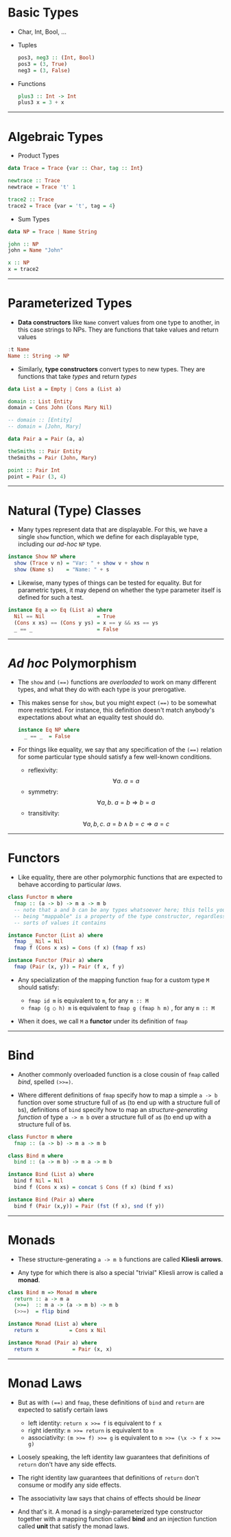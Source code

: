 # Basic Types

* Char, Int, Bool, ...
* Tuples

    ```haskell
    pos3, neg3 :: (Int, Bool)
    pos3 = (3, True)
    neg3 = (3, False)
    ```

* Functions

    ```haskell
    plus3 :: Int -> Int
    plus3 x = 3 + x
    ```
 

---


# Algebraic Types

* Product Types

```haskell
data Trace = Trace {var :: Char, tag :: Int}

newtrace :: Trace
newtrace = Trace 't' 1

trace2 :: Trace
trace2 = Trace {var = 't', tag = 4}
```

* Sum Types

```haskell
data NP = Trace | Name String

john :: NP
john = Name "John"

x :: NP
x = trace2
```

---


# Parameterized Types

* **Data constructors** like `Name` convert values from one type to another, in
  this case strings to NPs. They are functions that take values and return
  values

```haskell
:t Name
Name :: String -> NP
```

* Similarly, **type constructors** convert types to new types. They are
  functions that take *types* and return *types*

```haskell
data List a = Empty | Cons a (List a)

domain :: List Entity
domain = Cons John (Cons Mary Nil)

-- domain :: [Entity]
-- domain = [John, Mary]

data Pair a = Pair (a, a)

theSmiths :: Pair Entity
theSmiths = Pair (John, Mary)

point :: Pair Int
point = Pair (3, 4)
```

---


# Natural (Type) Classes

* Many types represent data that are displayable. For this, we have a single
  `show` function, which we define for each displayable type, including our
  *ad-hoc* `NP` type.

```haskell
instance Show NP where
  show (Trace v n) = "Var: " + show v + show n
  show (Name s)    = "Name: " + s
```

* Likewise, many types of things can be tested for equality. But for parametric
  types, it may depend on whether the type parameter itself is defined for such
  a test.

```haskell
instance Eq a => Eq (List a) where
  Nil == Nil                 = True
  (Cons x xs) == (Cons y ys) = x == y && xs == ys
  _ == _                     = False
```


---


# *Ad hoc* Polymorphism

* The `show` and `(==)` functions are *overloaded* to work on many different
  types, and what they do with each type is your prerogative.

* This makes sense for `show`, but you might expect `(==)` to be somewhat more
  restricted. For instance, this definition doesn't match anybody's
  expectations about what an equality test should do.

    ```haskell
    instance Eq NP where
      _ == _  = False
    ```

* For things like equality, we say that any specification of the `(==)`
  relation for some particular type should satisfy a few well-known conditions.
    * reflexivity: $$\forall a.\  a = a$$
    * symmetry: $$\forall a,b.\   a = b \Rightarrow b = a$$
    * transitivity: $$\forall a,b,c.\   a = b \wedge b = c \Rightarrow a = c$$

    
<!-- * reflexivity: `∀α. α == α` -->
<!-- * symmetry: `∀α,β. α == β ⇒ β == α` -->
<!-- * transitivity: `∀α,β,γ. α == β && β == γ ⇒ α == γ` -->


---


# Functors

* Like equality, there are other polymorphic functions that are expected to
  behave according to particular *laws*.

```haskell
class Functor m where
  fmap :: (a -> b) -> m a -> m b
  -- note that a and b can be any types whatsoever here; this tells you that
  -- being "mappable" is a property of the type constructor, regardless of what
  -- sorts of values it contains

instance Functor (List a) where
  fmap _ Nil = Nil
  fmap f (Cons x xs) = Cons (f x) (fmap f xs)

instance Functor (Pair a) where
  fmap (Pair (x, y)) = Pair (f x, f y)
```

* Any specialization of the mapping function `fmap` for a custom type `M`
  should satisfy:
    * `fmap id m` is equivalent to `m`, for any `m :: M`
    * `fmap (g ○ h) m` is equivalent to `fmap g (fmap h m)` , for any `m :: M`

* When it does, we call `M` a **functor** under its definition of `fmap`


---


# Bind

* Another commonly overloaded function is a close cousin of `fmap` called
  *bind*, spelled `(>>=)`.

* Where different definitions of `fmap` specify how to map a simple `a -> b`
  function over some structure full of `a`s (to end up with a structure full of
  `b`s), definitions of `bind` specify how to map an *structure-generating
  function* of type `a -> m b` over a structure full of `a`s (to end up with a
  structure full of `b`s.

```haskell
class Functor m where
  fmap :: (a -> b) -> m a -> m b

class Bind m where
  bind :: (a -> m b) -> m a -> m b

instance Bind (List a) where
  bind f Nil = Nil
  bind f (Cons x xs) = concat $ Cons (f x) (bind f xs) 

instance Bind (Pair a) where
  bind f (Pair (x,y)) = Pair (fst (f x), snd (f y))
```


---


# Monads

* These structure-generating `a -> m b` functions are called **Kliesli
  arrows**.

* Any type for which there is also a special "trivial" Kliesli arrow is
  called a **monad**.

```haskell
class Bind m => Monad m where
  return :: a -> m a
  (>>=)  :: m a -> (a -> m b) -> m b
  (>>=)  = flip bind

instance Monad (List a) where
  return x          = Cons x Nil

instance Monad (Pair a) where
  return x           = Pair (x, x)
```


---


# Monad Laws

* But as with `(==)` and `fmap`, these definitions of `bind` and `return` are
  expected to satisfy certain laws
    * left identity: `return x >>= f` is equivalent to `f x`
    * right identity: `m >>= return` is equivalent to `m`
    * associativity: `(m >>= f) >>= g` is equivalent to `m >>= (\x -> f x >>= g)`

* Loosely speaking, the left identity law guarantees that definitions of
  `return` don't have any side effects.

* The right identity law guarantees that definitions of `return` don't consume
  or modify any side effects.

* The associativity law says that chains of effects should be *linear*

* And that's it. A monad is a singly-parameterized type constructor together
  with a mapping function called **bind** and an injection function
  called **unit** that satisfy the monad laws.
